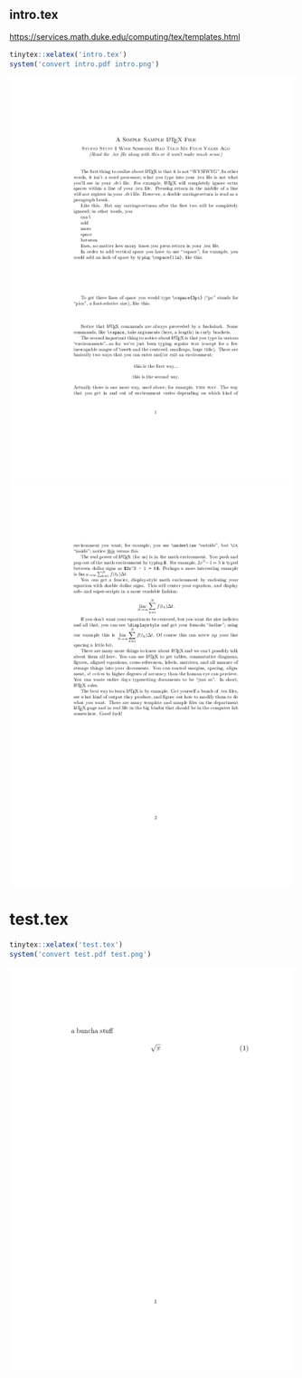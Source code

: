
intro.tex
---------

<https://services.math.duke.edu/computing/tex/templates.html>

``` r
tinytex::xelatex('intro.tex')
system('convert intro.pdf intro.png')
```

![](intro-0.png) ![](intro-1.png)

test.tex
========

``` r
tinytex::xelatex('test.tex')
system('convert test.pdf test.png')
```

![](test.png)
